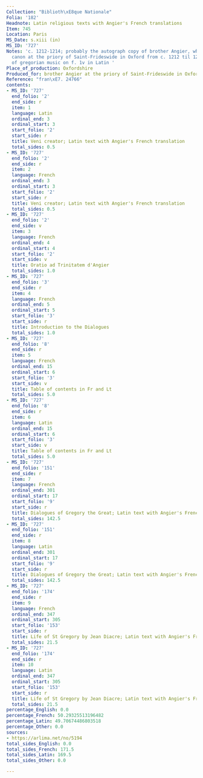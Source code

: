 ```yaml
---
Collection: "Biblioth\xE8que Nationale"
Folia: '182'
Headnote: Latin religious texts with Angier's French translations
Item: 745
Location: Paris
MS_Date: s.xiii (in)
MS_ID: '727'
Notes: 'c. 1212-1214; probably the autograph copy of brother Angier, who was an Austinian
  canon at the priory of Saint-Frideswide in Oxford from c. 1212 til 1214 ; Fragment
  of gregorian music on f. 1v in Latin '
Place_of_production: Oxfordshire
Produced_for: brother Angier at the priory of Saint-Frideswide in Oxford
Reference: "fran\xE7. 24766"
contents:
- MS_ID: '727'
  end_folio: '2'
  end_side: r
  item: 1
  language: Latin
  ordinal_end: 3
  ordinal_start: 3
  start_folio: '2'
  start_side: r
  title: Veni creator; Latin text with Angier's French translation
  total_sides: 0.5
- MS_ID: '727'
  end_folio: '2'
  end_side: r
  item: 2
  language: French
  ordinal_end: 3
  ordinal_start: 3
  start_folio: '2'
  start_side: r
  title: Veni creator; Latin text with Angier's French translation
  total_sides: 0.5
- MS_ID: '727'
  end_folio: '2'
  end_side: v
  item: 3
  language: French
  ordinal_end: 4
  ordinal_start: 4
  start_folio: '2'
  start_side: v
  title: Oratio ad Trinitatem d'Angier
  total_sides: 1.0
- MS_ID: '727'
  end_folio: '3'
  end_side: r
  item: 4
  language: French
  ordinal_end: 5
  ordinal_start: 5
  start_folio: '3'
  start_side: r
  title: Introduction to the Dialogues
  total_sides: 1.0
- MS_ID: '727'
  end_folio: '8'
  end_side: r
  item: 5
  language: French
  ordinal_end: 15
  ordinal_start: 6
  start_folio: '3'
  start_side: v
  title: Table of contents in Fr and Lt
  total_sides: 5.0
- MS_ID: '727'
  end_folio: '8'
  end_side: r
  item: 6
  language: Latin
  ordinal_end: 15
  ordinal_start: 6
  start_folio: '3'
  start_side: v
  title: Table of contents in Fr and Lt
  total_sides: 5.0
- MS_ID: '727'
  end_folio: '151'
  end_side: r
  item: 7
  language: French
  ordinal_end: 301
  ordinal_start: 17
  start_folio: '9'
  start_side: r
  title: Dialogues of Gregory the Great; Latin text with Angier's French translation
  total_sides: 142.5
- MS_ID: '727'
  end_folio: '151'
  end_side: r
  item: 8
  language: Latin
  ordinal_end: 301
  ordinal_start: 17
  start_folio: '9'
  start_side: r
  title: Dialogues of Gregory the Great; Latin text with Angier's French translation
  total_sides: 142.5
- MS_ID: '727'
  end_folio: '174'
  end_side: r
  item: 9
  language: French
  ordinal_end: 347
  ordinal_start: 305
  start_folio: '153'
  start_side: r
  title: Life of St Gregory by Jean Diacre; Latin text with Angier's French translation
  total_sides: 21.5
- MS_ID: '727'
  end_folio: '174'
  end_side: r
  item: 10
  language: Latin
  ordinal_end: 347
  ordinal_start: 305
  start_folio: '153'
  start_side: r
  title: Life of St Gregory by Jean Diacre; Latin text with Angier's French translation
  total_sides: 21.5
percentage_English: 0.0
percentage_French: 50.29325513196482
percentage_Latin: 49.70674486803518
percentage_Other: 0.0
sources:
- https://arlima.net/no/5194
total_sides_English: 0.0
total_sides_French: 171.5
total_sides_Latin: 169.5
total_sides_Other: 0.0

---
```

